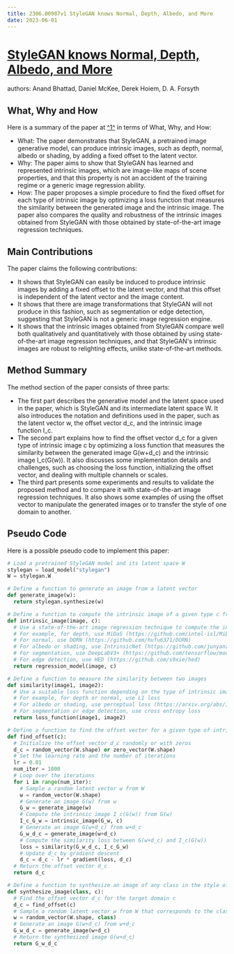 ```yaml
---
title: 2306.00987v1 StyleGAN knows Normal, Depth, Albedo, and More
date: 2023-06-01
---
```


# [StyleGAN knows Normal, Depth, Albedo, and More](http://arxiv.org/abs/2306.00987v1)

authors: Anand Bhattad, Daniel McKee, Derek Hoiem, D. A. Forsyth


## What, Why and How

[1]: https://arxiv.org/abs/2306.00987 "[2306.00987] StyleGAN knows Normal, Depth, Albedo, and More - arXiv.org"
[2]: https://arxiv.org/abs/2306.00763 "[2306.00763] Learning Disentangled Prompts for Compositional Image ..."
[3]: http://export.arxiv.org/abs/2306.00987 "[2306.00987] StyleGAN knows Normal, Depth, Albedo, and More"

Here is a summary of the paper at [^1^][1] in terms of What, Why, and How:

- What: The paper demonstrates that StyleGAN, a pretrained image generative model, can produce intrinsic images, such as depth, normal, albedo or shading, by adding a fixed offset to the latent vector.
- Why: The paper aims to show that StyleGAN has learned and represented intrinsic images, which are image-like maps of scene properties, and that this property is not an accident of the training regime or a generic image regression ability.
- How: The paper proposes a simple procedure to find the fixed offset for each type of intrinsic image by optimizing a loss function that measures the similarity between the generated image and the intrinsic image. The paper also compares the quality and robustness of the intrinsic images obtained from StyleGAN with those obtained by state-of-the-art image regression techniques.

## Main Contributions

The paper claims the following contributions:

- It shows that StyleGAN can easily be induced to produce intrinsic images by adding a fixed offset to the latent vector, and that this offset is independent of the latent vector and the image content.
- It shows that there are image transformations that StyleGAN will not produce in this fashion, such as segmentation or edge detection, suggesting that StyleGAN is not a generic image regression engine.
- It shows that the intrinsic images obtained from StyleGAN compare well both qualitatively and quantitatively with those obtained by using state-of-the-art image regression techniques, and that StyleGAN's intrinsic images are robust to relighting effects, unlike state-of-the-art methods.

## Method Summary

The method section of the paper consists of three parts:

- The first part describes the generative model and the latent space used in the paper, which is StyleGAN and its intermediate latent space W. It also introduces the notation and definitions used in the paper, such as the latent vector w, the offset vector d_c, and the intrinsic image function I_c.
- The second part explains how to find the offset vector d_c for a given type of intrinsic image c by optimizing a loss function that measures the similarity between the generated image G(w+d_c) and the intrinsic image I_c(G(w)). It also discusses some implementation details and challenges, such as choosing the loss function, initializing the offset vector, and dealing with multiple channels or scales.
- The third part presents some experiments and results to validate the proposed method and to compare it with state-of-the-art image regression techniques. It also shows some examples of using the offset vector to manipulate the generated images or to transfer the style of one domain to another.

## Pseudo Code

Here is a possible pseudo code to implement this paper:

```python
# Load a pretrained StyleGAN model and its latent space W
stylegan = load_model("stylegan")
W = stylegan.W

# Define a function to generate an image from a latent vector
def generate_image(w):
  return stylegan.synthesize(w)

# Define a function to compute the intrinsic image of a given type c from an image
def intrinsic_image(image, c):
  # Use a state-of-the-art image regression technique to compute the intrinsic image
  # For example, for depth, use MiDaS (https://github.com/intel-isl/MiDaS)
  # For normal, use DORN (https://github.com/hufu6371/DORN)
  # For albedo or shading, use IntrinsicNet (https://github.com/junyanz/IntrinsicNet)
  # For segmentation, use DeepLabV3+ (https://github.com/tensorflow/models/tree/master/research/deeplab)
  # For edge detection, use HED (https://github.com/s9xie/hed)
  return regression_model(image, c)

# Define a function to measure the similarity between two images
def similarity(image1, image2):
  # Use a suitable loss function depending on the type of intrinsic image
  # For example, for depth or normal, use L1 loss
  # For albedo or shading, use perceptual loss (https://arxiv.org/abs/1603.08155)
  # For segmentation or edge detection, use cross entropy loss
  return loss_function(image1, image2)

# Define a function to find the offset vector for a given type of intrinsic image c
def find_offset(c):
  # Initialize the offset vector d_c randomly or with zeros
  d_c = random_vector(W.shape) or zero_vector(W.shape)
  # Set the learning rate and the number of iterations
  lr = 0.01
  num_iter = 1000
  # Loop over the iterations
  for i in range(num_iter):
    # Sample a random latent vector w from W
    w = random_vector(W.shape)
    # Generate an image G(w) from w
    G_w = generate_image(w)
    # Compute the intrinsic image I_c(G(w)) from G(w)
    I_c_G_w = intrinsic_image(G_w, c)
    # Generate an image G(w+d_c) from w+d_c
    G_w_d_c = generate_image(w+d_c)
    # Compute the similarity loss between G(w+d_c) and I_c(G(w))
    loss = similarity(G_w_d_c, I_c_G_w)
    # Update d_c by gradient descent
    d_c = d_c - lr * gradient(loss, d_c)
  # Return the offset vector d_c
  return d_c

# Define a function to synthesize an image of any class in the style of target domain c
def synthesize_image(class, c):
  # Find the offset vector d_c for the target domain c
  d_c = find_offset(c)
  # Sample a random latent vector w from W that corresponds to the class label
  w = random_vector(W.shape, class)
  # Generate an image G(w+d_c) from w+d_c
  G_w_d_c = generate_image(w+d_c)
  # Return the synthesized image G(w+d_c)
  return G_w_d_c

```